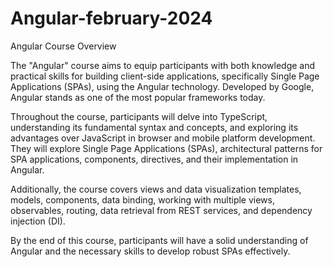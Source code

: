 # Angular-february-2024

Angular Course Overview

The "Angular" course aims to equip participants with both knowledge and practical skills for building client-side applications, specifically Single Page Applications (SPAs), using the Angular technology. Developed by Google, Angular stands as one of the most popular frameworks today.

Throughout the course, participants will delve into TypeScript, understanding its fundamental syntax and concepts, and exploring its advantages over JavaScript in browser and mobile platform development. They will explore Single Page Applications (SPAs), architectural patterns for SPA applications, components, directives, and their implementation in Angular.

Additionally, the course covers views and data visualization templates, models, components, data binding, working with multiple views, observables, routing, data retrieval from REST services, and dependency injection (DI).

By the end of this course, participants will have a solid understanding of Angular and the necessary skills to develop robust SPAs effectively.
